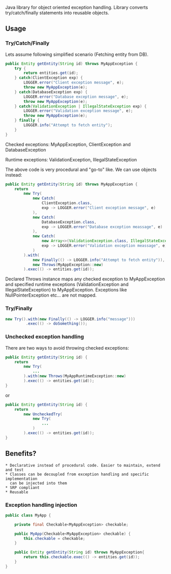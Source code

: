 Java library for object oriented exception handling.
Library converts try/catch/finally statements into reusable objects.

## Usage
### Try/Catch/Finally
Lets assume following simplified scenario (Fetching entity from DB).
```java
public Entity getEntity(String id) throws MyAppException {
    try {
        return entities.get(id);
    } catch(ClientException exp) {
        LOGGER.error("Client exception message", e);
        throw new MyAppException(e);
    } catch(DatabaseException exp) {
        LOGGER.error("Database exception message", e);
        throw new MyAppException(e);
    } catch(ValidationException | IllegalStateException exp) {
        LOGGER.error("Validation exception message", e);
        throw new MyAppException(e);
    } finally {
        LOGGER.info("Attempt to fetch entity");
    }
}
```
Checked exceptions: MyAppException, ClientException and DatabaseException

Runtime exceptions: ValidationException, IllegalStateException

The above code is very procedural and "go-to" like.
We can use objects instead:
```java
public Entity getEntity(String id) throws MyAppException {
    return
        new Try(
            new Catch(
                ClientException.class,
                exp -> LOGGER.error("Client exception message", e)
            ),
            new Catch(
                DatabaseException.class,
                exp -> LOGGER.error("Database exception meassage", e)
            ),
            new Catch(
                new Array<>(ValidationException.class, IllegalStateException.class),
                exp -> LOGGER.error("Validation exception meassage", e)
            )
        ).with(
            new Finally(() -> LOGGER.info("Attempt to fetch entity")),
            new Throws(MyAppException::new)
        ).exec(() -> entities.get(id));
```
Declared Throws instance maps any checked exception to MyAppException and specified
runtime exceptions (ValidationException and IllegalStateException) to MyAppException. Exceptions like NullPointerException etc... are not mapped.

### Try/Finally
```java
new Try().with(new Finally(() -> LOGGER.info("message")))
         .exec(() -> doSomething());
```
### Unchecked exception handling
There are two ways to avoid throwing checked exceptions:
```java
public Entity getEntity(String id) {
    return
        new Try(
            ...
        ).with(new Throws(MyAppRuntimeException::new)
        ).exec(() -> entities.get(id));
}
```
or
```java
public Entity getEntity(String id) {
    return
        new UncheckedTry(
            new Try(
                ...
            )
        ).exec(() -> entities.get(id));
}
```
## Benefits?
    * Declarative instead of procedural code. Easier to maintain, extend and test
    * Classes can be decoupled from exception handling and specific implementation
      can be injected into them
    * SRP compliant
    * Reusable
### Exception handling injection
```java
public class MyApp {

    private final Checkable<MyAppException> checkable;

    public MyApp(Checkable<MyAppException> checkable) {
        this.checkable = checkable;
    }

    public Entity getEntity(String id) throws MyAppException{
        return this.checkable.exec(() -> entities.get(id));
    }
}
```

